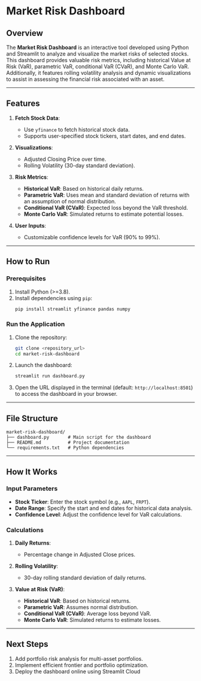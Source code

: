 # Market Risk Dashboard

## Overview
The **Market Risk Dashboard** is an interactive tool developed using Python and Streamlit to analyze and visualize the market risks of selected stocks. This dashboard provides valuable risk metrics, including historical Value at Risk (VaR), parametric VaR, conditional VaR (CVaR), and Monte Carlo VaR. Additionally, it features rolling volatility analysis and dynamic visualizations to assist in assessing the financial risk associated with an asset.

---

## Features
1. **Fetch Stock Data**:
   - Use `yfinance` to fetch historical stock data.
   - Supports user-specified stock tickers, start dates, and end dates.

2. **Visualizations**:
   - Adjusted Closing Price over time.
   - Rolling Volatility (30-day standard deviation).

3. **Risk Metrics**:
   - **Historical VaR**: Based on historical daily returns.
   - **Parametric VaR**: Uses mean and standard deviation of returns with an assumption of normal distribution.
   - **Conditional VaR (CVaR)**: Expected loss beyond the VaR threshold.
   - **Monte Carlo VaR**: Simulated returns to estimate potential losses.

4. **User Inputs**:
   - Customizable confidence levels for VaR (90% to 99%).

---

## How to Run

### Prerequisites
1. Install Python (>=3.8).
2. Install dependencies using `pip`:
   ```bash
   pip install streamlit yfinance pandas numpy
   ```

### Run the Application
1. Clone the repository:
   ```bash
   git clone <repository_url>
   cd market-risk-dashboard
   ```

2. Launch the dashboard:
   ```bash
   streamlit run dashboard.py
   ```

3. Open the URL displayed in the terminal (default: `http://localhost:8501`) to access the dashboard in your browser.

---

## File Structure
```plaintext
market-risk-dashboard/
├── dashboard.py       # Main script for the dashboard
├── README.md          # Project documentation
└── requirements.txt   # Python dependencies
```

---

## How It Works
### Input Parameters
- **Stock Ticker**: Enter the stock symbol (e.g., `AAPL`, `FRPT`).
- **Date Range**: Specify the start and end dates for historical data analysis.
- **Confidence Level**: Adjust the confidence level for VaR calculations.

### Calculations
1. **Daily Returns**:
   - Percentage change in Adjusted Close prices.

2. **Rolling Volatility**:
   - 30-day rolling standard deviation of daily returns.

3. **Value at Risk (VaR)**:
   - **Historical VaR**: Based on historical returns.
   - **Parametric VaR**: Assumes normal distribution.
   - **Conditional VaR (CVaR)**: Average loss beyond VaR.
   - **Monte Carlo VaR**: Simulated returns to estimate losses.

---

## Next Steps
1. Add portfolio risk analysis for multi-asset portfolios.
2. Implement efficient frontier and portfolio optimization.
3. Deploy the dashboard online using Streamlit Cloud